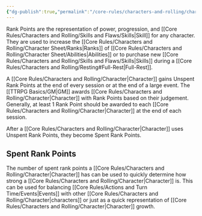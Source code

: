 ```yaml
---
{"dg-publish":true,"permalink":"/core-rules/characters-and-rolling/character-sheet/rank-points/"}
---
```


Rank Points are the representation of power, progression, and [[Core Rules/Characters and Rolling/Skills and Flaws/Skills\|Skill]] for any character. They are used to increase the [[Core Rules/Characters and Rolling/Character Sheet/Ranks\|Ranks]] of [[Core Rules/Characters and Rolling/Character Sheet/Abilities\|Abilities]] or to purchase new [[Core Rules/Characters and Rolling/Skills and Flaws/Skills\|Skills]] during a [[Core Rules/Characters and Rolling/Resting#Full-Rest\|Full-Rest]].

A [[Core Rules/Characters and Rolling/Character\|Character]] gains Unspent Rank Points at the end of every session or at the end of a large event. The [[TTRPG Basics/GM\|GM]] awards [[Core Rules/Characters and Rolling/Character\|Character]] with Rank Points based on their judgement. Generally, at least 1 Rank Point should be awarded to each [[Core Rules/Characters and Rolling/Character\|Character]] at the end of each session.

After a [[Core Rules/Characters and Rolling/Character\|Character]] uses Unspent Rank Points, they become Spent Rank Points.

## Spent Rank Points
The number of spent rank points a [[Core Rules/Characters and Rolling/Character\|Character]] has can be used to quickly determine how strong a [[Core Rules/Characters and Rolling/Character\|Character]] is. This can be used for balancing [[Core Rules/Actions and Turn Time/Events\|Events]] with other [[Core Rules/Characters and Rolling/Character\|characters]] or just as a quick representation of [[Core Rules/Characters and Rolling/Character\|Character]] growth.